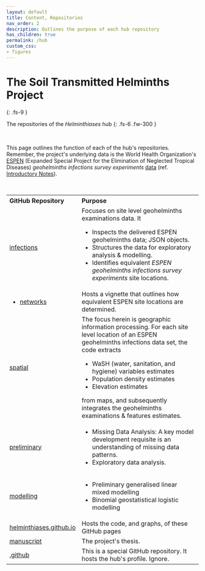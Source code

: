 ```yaml
---
layout: default
title: Content, Repositories
nav_order: 2
description: Outlines the purpose of each hub repository
has_children: true
permalink: /hub
custom_css:
- figures
---
```


# The Soil Transmitted Helminths Project
{: .fs-9 }

The repositories of the *Helminthiases* hub
{: .fs-6 .fw-300 }

<br>

This page outlines the function of each of the hub's repositories.  Remember, the project's underlying data is the World 
Health Organization's <a href="https://espen.afro.who.int/" target="_blank">ESPEN</a> (Expanded Special Project for the 
Elimination of Neglected Tropical Diseases) <i>geohelminths infections survey experiments</i> 
<a href="https://admin.espen.afro.who.int/docs/api" target="_blank">data</a> 
(ref. <a href="https://helminthiases.github.io">Introductory Notes</a>).

<br>

<table>

  <tr>
      <th style="width:13%;text-align: left;">GitHub Repository</th>
      <th style="text-align: left;">Purpose</th>
  </tr>

  <tr>
    <td><a href="https://github.com/helminthiases/infections#notes" target="\_blank">infections</a></td>
    <td>Focuses on site level geohelminths examinations data.  It
      <ul>
      <li>Inspects the delivered ESPEN geohelminths data; JSON objects.</li>
      <li>Structures the data for exploratory analysis & modelling.</li> 
      <li>Identifies equivalent <i>ESPEN geohelminths infections survey experiments</i> site locations.</li>
      </ul>
    </td>
  </tr>

  <tr>
    <td><ul><li><a href="https://github.com/helminthiases/networks" target="\_blank">networks</a></li></ul></td>
    <td>Hosts a vignette that outlines how equivalent ESPEN site locations are determined.</td>
  </tr>

  <tr>
    <td><a href="https://github.com/helminthiases/spatial" target="\_blank">spatial</a></td>
    <td>The focus herein is geographic information processing.  For each site level location of an ESPEN geohelminths infections data set, the code extracts
      <ul>
      <li>WaSH (water, sanitation, and hygiene) variables estimates</li>
      <li>Population density estimates</li>
      <li>Elevation estimates</li>
      </ul>
      from maps, and subsequently integrates the geohelminths examinations & features estimates.
    </td>
  </tr>

  <tr>
    <td><a href="https://github.com/helminthiases/preliminary" target="\_blank">preliminary</a></td>
    <td>
      <ul>
        <li>Missing Data Analysis: A key model development requisite is an understanding of missing data patterns.</li>
        <li>Exploratory data analysis.</li>
      </ul>
    </td>
  </tr>

  <tr>
    <td><a href="https://github.com/helminthiases/modelling" target="\_blank">modelling</a></td>
    <td>
      <ul>
        <li>Preliminary generalised linear mixed modelling</li>
        <li>Binomial geostatistical logistic modelling</li>
      </ul>
    </td>
  </tr>

  <tr>
    <td><a href="https://github.com/helminthiases/helminthiases.github.io" target="\_blank">helminthiases.github.io</a></td>
    <td>Hosts the code, and graphs, of these GitHub pages</td>
  </tr>

  <tr>
    <td><a href="https://github.com/helminthiases/manuscript" target="\_blank">manuscript</a></td>
    <td>The project's thesis.</td>
  </tr>

  <tr>
    <td><a href="https://github.com/helminthiases/.github" target="\_blank">.github</a></td>
    <td>This is a special GitHub repository.  It hosts the hub's profile.  Ignore.</td>
  </tr>

</table>

<br>
<br>
<br>
<br>

